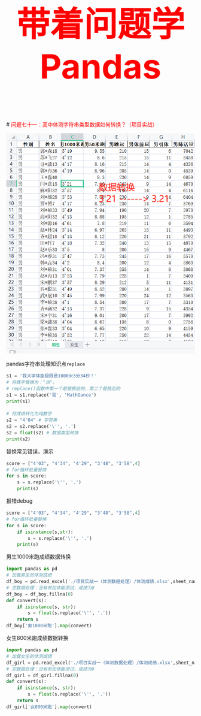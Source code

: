 



<p style="font-size: 90px;font-weight: bold;text-align: center;color: red;">带着问题学Pandas</p>
# <font color='red'>问题七十一：高中体测字符串类型数据如何转换？（项目实战）</font>

![](./images/71-体测数据字符串类型数据转换.png)

pandas字符串处理知识点`replace`

```Python
s1 = '我大学体能极限是1000米3分34秒！'
# 将我字替换为："派"。
# replace()函数中第一个是替换前的，第二个替换后的
s1 = s1.replace('我', 'MathDance')
print(s1)

# 将成绩转化为纯数字
s2 = "4'04" # 字符串
s2 = s2.replace('\'', '.')
s2 = float(s2) # 数据类型转换
print(s2)
```

替换常见错误，演示

```Python
score = ["4'03", "4'34", "4'29", "3'48", "3'58",4]
# for循环批量替换
for s in score:
    s = s.replace('\'', '.')
    print(s)
```

报错debug

```Python
score = ["4'03", "4'34", "4'29", "3'48", "3'58",4]
# for循环批量替换
for s in score:
    if isinstance(s,str):
        s = s.replace('\'', '.')
    print(s)
```

男生1000米跑成绩数据转换

```Python
import pandas as pd
# 加载男生的体测成绩
df_boy = pd.read_excel('./项目实战一（体测数据处理）/体测成绩.xlsx',sheet_name = '男生')
# 空数据处理：没有参加体能测试，成绩为0
df_boy = df_boy.fillna(0)
def convert(s):
    if isinstance(s, str):
        s = float(s.replace('\'', '.'))
    return s
df_boy['男1000米跑'].map(convert)
```

女生800米跑成绩数据转换

```Python
import pandas as pd
# 加载女生的体测成绩
df_girl = pd.read_excel('./项目实战一（体测数据处理）/体测成绩.xlsx',sheet_name = '女生')
# 空数据处理：没有参加体能测试，成绩为0
df_girl = df_girl.fillna(0)
def convert(s):
    if isinstance(s, str):
        s = float(s.replace('\'', '.'))
    return s
df_girl['女800米跑'].map(convert)
```

